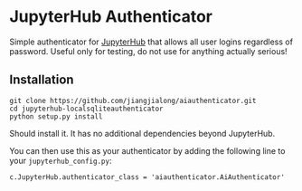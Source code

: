 # JupyterHub Authenticator #

Simple authenticator for [JupyterHub](http://github.com/jupyter/jupyterhub/)
that allows all user logins regardless of password. Useful only for testing,
do not use for anything actually serious!

## Installation ##

```
git clone https://github.com/jiangjialong/aiauthenticator.git
cd jupyterhub-localsqliteauthenticator
python setup.py install 
```

Should install it. It has no additional dependencies beyond JupyterHub.

You can then use this as your authenticator by adding the following line to
your `jupyterhub_config.py`:

```
c.JupyterHub.authenticator_class = 'aiauthenticator.AiAuthenticator'
```